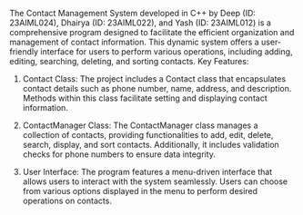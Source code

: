 The Contact Management System developed in C++ by Deep (ID: 23AIML024), Dhairya (ID: 23AIML022), and Yash (ID: 23AIML012) is a comprehensive program designed to facilitate the efficient organization and management of contact information. This dynamic system offers a user-friendly interface for users to perform various operations, including adding, editing, searching, deleting, and sorting contacts.
Key Features:

  1) Contact Class: The project includes a Contact class that encapsulates contact details such as phone number, name, address, and description. Methods within this class facilitate setting and displaying contact information.

  2) ContactManager Class: The ContactManager class manages a collection of contacts, providing functionalities to add, edit, delete, search, display, and sort contacts. Additionally, it includes validation checks for phone numbers to ensure data integrity.

  3) User Interface: The program features a menu-driven interface that allows users to interact with the system seamlessly. Users can choose from various options displayed in the menu to perform desired operations on contacts.


